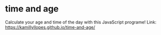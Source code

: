 # time and age
Calculate your age and time of the day with this JavaScript programe!
Link: https://kamillyllopes.github.io/time-and-age/

